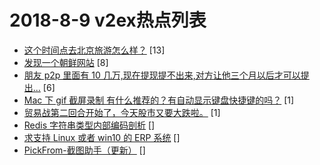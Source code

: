 # 2018-8-9 v2ex热点列表

+ [这个时间点去北京旅游怎么样？](https://www.v2ex.com/t/478117#reply13) [13]
+ [发现一个朝鲜网站](https://www.v2ex.com/t/478115#reply8) [8]
+ [朋友 p2p 里面有 10 几万,现在提现提不出来,对方让他三个月以后才可以提出...](https://www.v2ex.com/t/478122#reply6) [6]
+ [Mac 下 gif 截屏录制 有什么推荐的？有自动显示键盘快捷键的吗？](https://www.v2ex.com/t/478118#reply1) [1]
+ [贸易战第二回合开始了，今天股市又要大跌啦。](https://www.v2ex.com/t/478119#reply1) [1]
+ [Redis 字符串类型内部编码剖析](https://www.v2ex.com/t/478116#reply0) []
+ [求支持 Linux 或者 win10 的 ERP 系统](https://www.v2ex.com/t/478121#reply0) []
+ [PickFrom-截图助手（更新）](https://www.v2ex.com/t/478123#reply0) []
